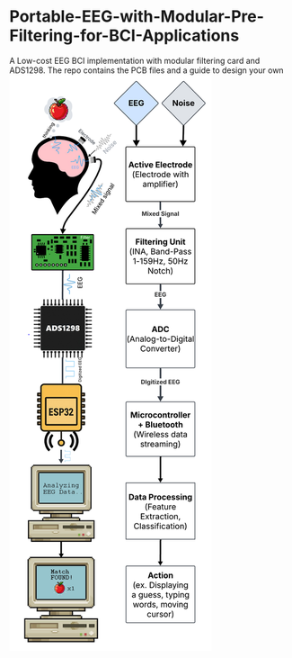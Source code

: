 # Portable-EEG-with-Modular-Pre-Filtering-for-BCI-Applications
A Low-cost EEG BCI implementation with modular filtering card and ADS1298. The repo contains the PCB files and a guide to design your own
![alt text](BCI_Block_Diagram.png)
